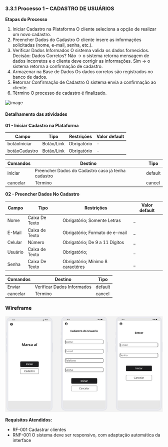 ### 3.3.1 Processo 1 – CADASTRO DE USUÁRIOS

**Etapas do Processo**
01. Iniciar Cadastro na Plataforma
O cliente seleciona a opção de realizar um novo cadastro.
02. Preencher Dados do Cadastro
O cliente insere as informações solicitadas (nome, e-mail, senha, etc.).
03. Verificar Dados Informados
O sistema valida os dados fornecidos.
Decisão: Dados Corretos?
Não → o sistema retorna mensagem de dados incorretos e o cliente deve corrigir as informações.
Sim → o sistema retorna a confirmação de cadastro.
04. Armazenar na Base de Dados
Os dados corretos são registrados no banco de dados.
05. Retornar Confirmação de Cadastro
O sistema envia a confirmação ao cliente.
06. Término
O processo de cadastro é finalizado.

<img width="1113" height="438" alt="image" src="https://github.com/user-attachments/assets/94f99d59-cff4-45a5-a85e-34aa32f25d88" />




#### Detalhamento das atividades
**01 - Iniciar Cadastro na Plataforma**

| **Campo**       | **Tipo**         | **Restrições** | **Valor default** |
| ---             | ---              | ---            | ---               |
| botãoIniciar | Botão/Link  |   Obrigatório             |        -           |
| botãoCadastro | Botão/Link  |   Obrigatório             |        -           |

| **Comandos**         |  **Destino**                   | **Tipo** |
| ---                  | ---                            | ---               |
| iniciar | Preencher Dados do Cadastro caso já tenha cadastro  | default |
| cancelar       |            Término                    |        cancel           |


**02 - Preencher Dados No Cadastro**


| **Campo**       | **Tipo**         | **Restrições** | **Valor default** |
| ---             | ---              | ---               | ---            |
| Nome            | Caixa De Texto   | Obrigatório; Somente Letras        |      _    |
| E-Mail | Caixa de Texto  |  Obrigatório; Formato de e-mail              |         _          |
| Celular             | Número              | Obrigatório; De 9 a 11 Dígitos            |      _       |
| Usuário | Caixa de Texto  |  Obrigatório;               |         _          |
| Senha             | Caixa De Texto             | Obrigatório; Mínimo 8 caractéres            |      _       |


| **Comandos**         |  **Destino**                   | **Tipo** |
| ---                  | ---                            | ---               |
| Enviar               | Verificar Dados Informados             | default           |
| cancelar            | Término  | cancel               |

### Wireframe

![Wireframe](../images/Wireframe001.jpg)

**Requisitos Atendidos:**
- RF-001	Cadastrar clientes
- RNF-001	O sistema deve ser responsivo, com adaptação automática da interface



